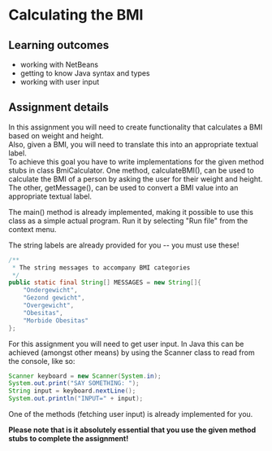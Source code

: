 # Calculating the BMI  #

## Learning outcomes ##
* working with NetBeans 
* getting to know Java syntax and types
* working with user input

## Assignment details ##
In this assignment you will need to create functionality that calculates a BMI based on weight and height.  
Also, given a BMI, you will need to translate this into an appropriate textual label.  
To achieve this goal you have to write implementations for the given method stubs in class BmiCalculator.
One method, calculateBMI(), can be used to calculate the BMI of a person by asking the user for their weight and height.  
The other, getMessage(), can be used to convert a BMI value into an appropriate textual label.  
  
The main() method is already implemented, making it possible to use this class as a simple actual program. 
Run it by selecting "Run file" from the context menu. 

The string labels are already provided for you -- you must use these!
```Java
/**
 * The string messages to accompany BMI categories
 */
public static final String[] MESSAGES = new String[]{
    "Ondergewicht",
    "Gezond gewicht",
    "Overgewicht",
    "Obesitas",
    "Morbide Obesitas"
};
```

For this assignment you will need to get user input. 
In Java this can be achieved (amongst other means) by using the Scanner class to read from the console, like so:
```Java
Scanner keyboard = new Scanner(System.in);  
System.out.print("SAY SOMETHING: ");  
String input = keyboard.nextLine();  
System.out.println("INPUT=" + input);  
```
One of the methods (fetching user input) is already implemented for you.

**Please note that is it absolutely essential that you use the given method stubs to complete the assignment!**